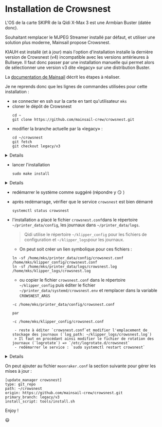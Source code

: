 # Installation de Crowsnest

L'OS de la carte SKIPR de la Qidi X-Max 3 est une Armbian Buster (datée donc).

Souhaitant remplacer le MJPEG Streamer installé par défaut, et utiliser une solution plus moderne, Mainsail propose Crowsnest. 

KIAUH est installé (et à jour) mais l'option d'installation installe la dernière version de Crowsnest (v4) incompatible avec les versions antérieures à Bullseye.
Il faut donc passer par une installation manuelle qui permet alors de sélectionner une version v3 dite «legacy» sur une distribution Buster.

La [documentation de Mainsail](https://crowsnest.mainsail.xyz/faq/use-legacy-branch-on-buster) décrit les étapes à réaliser.

Je ne reprends donc que les lignes de commandes utilisées pour cette installation :
- se connecter en ssh sur la carte en tant qu'utilisateur `mks`
- cloner le dépôt de Crowsnest
  ```
  cd ~
  git clone https://github.com/mainsail-crew/crowsnest.git
  ```
- modifier la branche actuelle par la «legacy» :
  ```
  cd ~/crowsnest
  git fetch
  git checkout legacy/v3
  ```

<details>

  ```
mks@mkspi:~$ git clone https://github.com/mainsail-crew/crowsnest.git
Cloning into 'crowsnest'...
remote: Enumerating objects: 1513, done.
remote: Counting objects: 100% (135/135), done.
remote: Compressing objects: 100% (68/68), done.
remote: Total 1513 (delta 87), reused 81 (delta 66), pack-reused 1378
Receiving objects: 100% (1513/1513), 593.25 KiB | 3.68 MiB/s, done.
Resolving deltas: 100% (911/911), done.
mks@mkspi:~$ cd crowsnest/
mks@mkspi:~/crowsnest$ git fetch
mks@mkspi:~/crowsnest$ git checkout legacy/v3
Branch 'legacy/v3' set up to track remote branch 'legacy/v3' from 'origin'.
Switched to a new branch 'legacy/v3'
  ```

</details>

- lancer l'installation
  ```
  sudo make install
  ```

<details>
  
  ```
mks@mkspi:~/crowsnest$ sudo make install
crowsnest - A webcam daemon for multiple Cams and stream services.

        Ahoi!
        Thank you for installing crowsnest ;)
        This will take a while ...
        Please reboot after installation has finished.

Running apt update first ...
Hit:1 http://deb.debian.org/debian buster InRelease
Hit:2 http://deb.debian.org/debian buster-updates InRelease
Get:3 http://deb.debian.org/debian buster-backports InRelease [51.4 kB]
Get:4 http://security.debian.org buster/updates InRelease [34.8 kB]
Hit:5 http://armbian.hosthatch.com/apt buster InRelease
Get:6 http://security.debian.org buster/updates/main armhf Packages [731 kB]
Get:7 http://security.debian.org buster/updates/main arm64 Packages [728 kB]
Fetched 1,546 kB in 3s (602 kB/s)
Reading package lists...
Installing 'crowsnest' Dependencies ...
Reading package lists...
Building dependency tree...
Reading state information...
build-essential is already the newest version (12.6).
findutils is already the newest version (4.6.0+git+20190209-2).
libjpeg-dev is already the newest version (1:1.5.2-2+deb10u1).
libxcomposite1 is already the newest version (1:0.4.4-2).
libxtst6 is already the newest version (2:1.2.3-1).
libxtst6 set to manually installed.
bsdutils is already the newest version (1:2.33.1-0.1).
curl is already the newest version (7.64.0-4+deb10u7).
ffmpeg is already the newest version (7:4.1.11-0+deb10u1).
The following additional packages will be installed:
  libevent-extra-2.1-6 libevent-openssl-2.1-6 python-iniparse python-six
Suggested packages:
  gettext-base git-daemon-run | git-daemon-sysvinit git-doc git-el git-email git-gui gitk gitweb git-cvs git-mediawiki git-svn
The following NEW packages will be installed:
  crudini libbsd-dev libevent-dev libevent-extra-2.1-6 libevent-openssl-2.1-6 python-iniparse python-six v4l-utils
The following packages will be upgraded:
  git
1 upgraded, 8 newly installed, 0 to remove and 197 not upgraded.
Need to get 6,649 kB of archives.
After this operation, 4,687 kB of additional disk space will be used.
Get:1 http://security.debian.org buster/updates/main arm64 git arm64 1:2.20.1-2+deb10u8 [5,501 kB]
Get:2 http://deb.debian.org/debian buster/main arm64 python-six all 1.12.0-1 [15.7 kB]
Get:3 http://deb.debian.org/debian buster/main arm64 python-iniparse all 0.4-2.2 [21.0 kB]
Get:4 http://deb.debian.org/debian buster/main arm64 crudini arm64 0.7-1 [12.2 kB]
Get:5 http://deb.debian.org/debian buster/main arm64 libbsd-dev arm64 0.9.1-2+deb10u1 [218 kB]
Get:6 http://deb.debian.org/debian buster/main arm64 libevent-extra-2.1-6 arm64 2.1.8-stable-4 [88.5 kB]
Get:7 http://deb.debian.org/debian buster/main arm64 libevent-openssl-2.1-6 arm64 2.1.8-stable-4 [52.4 kB]
Get:8 http://deb.debian.org/debian buster/main arm64 libevent-dev arm64 2.1.8-stable-4 [287 kB]
Get:9 http://deb.debian.org/debian buster/main arm64 v4l-utils arm64 1.16.3-3 [453 kB]
Fetched 6,649 kB in 1s (9,361 kB/s)
Selecting previously unselected package python-six.
(Reading database ... 143827 files and directories currently installed.)
Preparing to unpack .../0-python-six_1.12.0-1_all.deb ...
Unpacking python-six (1.12.0-1) ...
Selecting previously unselected package python-iniparse.
Preparing to unpack .../1-python-iniparse_0.4-2.2_all.deb ...
Unpacking python-iniparse (0.4-2.2) ...
Selecting previously unselected package crudini.
Preparing to unpack .../2-crudini_0.7-1_arm64.deb ...
Unpacking crudini (0.7-1) ...
Preparing to unpack .../3-git_1%3a2.20.1-2+deb10u8_arm64.deb ...
Unpacking git (1:2.20.1-2+deb10u8) over (1:2.20.1-2+deb10u3) ...
Selecting previously unselected package libbsd-dev:arm64.
Preparing to unpack .../4-libbsd-dev_0.9.1-2+deb10u1_arm64.deb ...
Unpacking libbsd-dev:arm64 (0.9.1-2+deb10u1) ...
Selecting previously unselected package libevent-extra-2.1-6:arm64.
Preparing to unpack .../5-libevent-extra-2.1-6_2.1.8-stable-4_arm64.deb ...
Unpacking libevent-extra-2.1-6:arm64 (2.1.8-stable-4) ...
Selecting previously unselected package libevent-openssl-2.1-6:arm64.
Preparing to unpack .../6-libevent-openssl-2.1-6_2.1.8-stable-4_arm64.deb ...
Unpacking libevent-openssl-2.1-6:arm64 (2.1.8-stable-4) ...
Selecting previously unselected package libevent-dev.
Preparing to unpack .../7-libevent-dev_2.1.8-stable-4_arm64.deb ...
Unpacking libevent-dev (2.1.8-stable-4) ...
Selecting previously unselected package v4l-utils.
Preparing to unpack .../8-v4l-utils_1.16.3-3_arm64.deb ...
Unpacking v4l-utils (1.16.3-3) ...
Setting up libevent-extra-2.1-6:arm64 (2.1.8-stable-4) ...
Setting up libevent-openssl-2.1-6:arm64 (2.1.8-stable-4) ...
Setting up v4l-utils (1.16.3-3) ...
Setting up python-six (1.12.0-1) ...
Setting up libevent-dev (2.1.8-stable-4) ...
Setting up git (1:2.20.1-2+deb10u8) ...
Setting up libbsd-dev:arm64 (0.9.1-2+deb10u1) ...
Setting up python-iniparse (0.4-2.2) ...
Setting up crudini (0.7-1) ...
Processing triggers for libc-bin (2.28-10+deb10u1) ...
Processing triggers for man-db (2.8.5-2) ...
Processing triggers for doc-base (0.10.8) ...
Processing 1 added doc-base file...
Installing 'crowsnest' Dependencies ... [OK]
Linking crowsnest ... [OK]
Copying crowsnest.conf ... [OK]
Build dependend Stream Apps ...
Cloning ustreamer repository ...
Cloning into 'bin/ustreamer'...
remote: Enumerating objects: 9378, done.
remote: Counting objects: 100% (497/497), done.
remote: Compressing objects: 100% (108/108), done.
remote: Total 9378 (delta 414), reused 427 (delta 387), pack-reused 8881
Receiving objects: 100% (9378/9378), 5.53 MiB | 3.12 MiB/s, done.
Resolving deltas: 100% (6256/6256), done.
HEAD is now at 61ab2a8 Bump version: 4.12 → 4.13
INFO: ustreamer found.
make ustreamer-bin
make[1]: Entering directory '/home/mks/crowsnest/bin'
make[1]: warning: -j4 forced in makefile: resetting jobserver mode.
Compiling ustreamer without OMX Support.
make -C ustreamer
make[2]: Entering directory '/home/mks/crowsnest/bin/ustreamer'
make apps
make[3]: Entering directory '/home/mks/crowsnest/bin/ustreamer'
make -C src
make[4]: Entering directory '/home/mks/crowsnest/bin/ustreamer/src'
-- CC libs/base64.c
-- CC libs/frame.c
-- CC libs/logging.c
-- CC libs/memsink.c
-- CC libs/options.c
-- CC libs/unjpeg.c
-- CC ustreamer/blank.c
-- CC ustreamer/data/blank_jpeg.c
-- CC ustreamer/data/index_html.c
-- CC ustreamer/device.c
-- CC ustreamer/encoder.c
-- CC ustreamer/encoders/cpu/encoder.c
-- CC ustreamer/encoders/hw/encoder.c
-- CC ustreamer/http/bev.c
-- CC ustreamer/http/mime.c
-- CC ustreamer/http/path.c
-- CC ustreamer/http/server.c
-- CC ustreamer/http/static.c
-- CC ustreamer/http/unix.c
-- CC ustreamer/http/uri.c
-- CC ustreamer/main.c
-- CC ustreamer/options.c
-- CC ustreamer/stream.c
-- CC ustreamer/workers.c
-- CC dump/file.c
-- CC dump/main.c
== LD ustreamer-dump.bin
== LD ustreamer.bin
make[4]: Leaving directory '/home/mks/crowsnest/bin/ustreamer/src'
make[3]: Leaving directory '/home/mks/crowsnest/bin/ustreamer'
make[2]: Leaving directory '/home/mks/crowsnest/bin/ustreamer'
make[1]: Leaving directory '/home/mks/crowsnest/bin'
make rtsp
make[1]: Entering directory '/home/mks/crowsnest/bin'
make[1]: warning: -j4 forced in makefile: resetting jobserver mode.
Download rtsp-simple-server_v0.20.2_linux_arm64v8.tar.gz from https://github.com/aler9/rtsp-simple-server/releases/download/v0.20.2/
  % Total    % Received % Xferd  Average Speed   Time    Time     Time  Current
                                 Dload  Upload   Total   Spent    Left  Speed
  0     0    0     0    0     0      0      0 --:--:-- --:--:-- --:--:--     0
  0     0    0     0    0     0      0      0 --:--:-- --:--:-- --:--:--     0
100 9379k  100 9379k    0     0  6028k      0  0:00:01  0:00:01 --:--:-- 10.0M
Finished.
make[1]: Leaving directory '/home/mks/crowsnest/bin'
Add User mks to group 'video' ... [SKIPPED]
==> User mks is already in group 'video'
Install crowsnest.service file ... [OK]
Enable crowsnest.service on boot ... [OK]
Install logrotate file ... [OK]

Installation successful.

        To take changes effect, you need to reboot your machine!

Reboot NOW? [y/N]: N

  ```
</details>

- redémarrer le système comme suggéré (répondre y :smirk: )
- après redémarrage, vérifier que le service `crowsnest` est bien démarré
  ```
  systemctl status crowsnest
  ```
- l'installation a placé le fichier `crowsnest.conf`dans le répertoire `~/printer_data/config`, les journaux dans `~/printer_data/logs`.
  > Qidi utilise le répertoire `~/klipper_config` pour les fichiers de configuration et `~/klipper_logs`pour les journaux.

    - On peut soit créer un lien symbolique pour ces fichiers :
    ```
    ln -sf /home/mks/printer_data/config/crowsnest.conf /home/mks/klipper_config/crowsnest.conf
    ln -sf /home/mks/printer_data/logs/crowsnest.log /home/mks/klipper_logs/crowsnest.log
    ```
    
    - ou copier le fichier `crowsnest.conf` dans le répertoire `~/klipper_config` puis éditer le fichier `~/printer_data/systemd/crowsnest.env` et remplacer dans la variable `CROWSNEST_ARGS`
    ```
    -c /home/mks/printer_data/config/crowsnest.conf

    par

    -c /home/mks/klipper_config/crowsnest.conf
    ```
       - reste à éditer `crowsnest.conf`et modifier l'emplacement de stockage des journaux (`log_path: ~/klipper_logs/crowsnest.log`)
       > Il faut en procédant ainsi modifier le fichier de rotation des journaux (`logrotate`) => `/etc/logrotate.d/crowsnest`
       - redémarrer le service : `sudo systemctl restart crowsnest`

<details>

  ```bash
mks@mkspi:~$ sudo systemctl status crowsnest
● crowsnest.service - crowsnest - Multi Webcam/Streamer Control Deamon
   Loaded: loaded (/etc/systemd/system/crowsnest.service; enabled; vendor preset: enabled)
   Active: active (running) since Tue 2023-11-14 17:43:11 CET; 5s ago
     Docs: https://github.com/mainsail-crew/crowsnest
 Main PID: 8162 (crowsnest)
    Tasks: 6 (limit: 998)
   Memory: 4.6M
   CGroup: /system.slice/crowsnest.service
           ├─8162 /bin/bash /usr/local/bin/crowsnest -c /home/mks/klipper_config/crowsnest.conf
           ├─8907 /bin/bash /usr/local/bin/crowsnest -c /home/mks/klipper_config/crowsnest.conf
           ├─8908 sleep 2
           ├─8928 /bin/bash /usr/local/bin/crowsnest -c /home/mks/klipper_config/crowsnest.conf
           ├─8929 /usr/bin/python /usr/bin/crudini --get /home/mks/klipper_config/crowsnest.conf crowsnest no_proxy
           └─8930 sed s/\#.*//;s/[[:space:]]*$//

Nov 14 17:43:14 mkspi crowsnest[8162]: [11/14/23 17:43:14] crowsnest:                 3: Aperture Priority Mode
Nov 14 17:43:14 mkspi crowsnest[8162]: [11/14/23 17:43:14] crowsnest:                 exposure_time_absolute 0x009a0902 (int) : min=10 ma
Nov 14 17:43:14 mkspi crowsnest[8826]:                 exposure_time_absolute 0x009a0902 (int)    : min=10 max=626 step=1 default=156 val
Nov 14 17:43:14 mkspi crowsnest[8162]: [11/14/23 17:43:14] crowsnest: INFO: No usable CSI Devices found.
Nov 14 17:43:14 mkspi crowsnest[8838]: INFO: No usable CSI Devices found.
Nov 14 17:43:15 mkspi crowsnest[8162]: [11/14/23 17:43:15] crowsnest: V4L2 Control: No parameters set for [cam 1]. Skipped.
Nov 14 17:43:15 mkspi crowsnest[8858]: V4L2 Control: No parameters set for [cam 1]. Skipped.
Nov 14 17:43:15 mkspi crowsnest[8162]: [11/14/23 17:43:15] crowsnest: Try to start configured Cams / Services...
Nov 14 17:43:15 mkspi crowsnest[8881]: Try to start configured Cams / Services...
Nov 14 17:43:16 mkspi crowsnest[8162]: [11/14/23 17:43:16] crowsnest: INFO: Configuration of Section [cam 1] looks good. Continue...
```

</details>

On peut ajouter au fichier `moonraker.conf` la section suivante pour gérer les mises à jour :

  ```
  [update_manager crowsnest]
  type: git_repo
  path: ~/crowsnest
  origin: https://github.com/mainsail-crew/crowsnest.git
  primary_branch: legacy/v3
  install_script: tools/install.sh
  ```

Enjoy !

:smiley:
